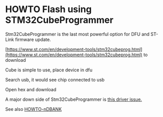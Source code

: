 # HOWTO Flash using STM32CubeProgrammer

Stm32CubeProgrammer is the last most powerful option for DFU and ST-Link firmware update.

[https://www.st.com/en/development-tools/stm32cubeprog.html](https://www.st.com/en/development-tools/stm32cubeprog.html) to download

Cube is simple to use, place device in dfu

Search usb, it would see chip connected to usb

Open hex and download

A major down side of Stm32CubeProgrammer is [this driver issue.](HOWTO-DFU#q-i-have-stm32-bootloader-in-device-manager-and-rusefi-console-does-not-update-firmware-whats-wrong)

See also [HOWTO-nDBANK](HOWTO-nDBANK)
